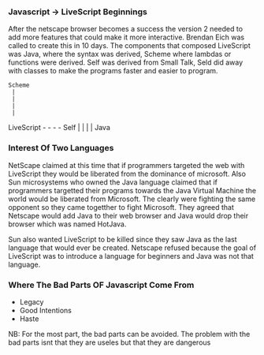 ### Javascript -> LiveScript Beginnings
After the netscape browser becomes a success the version 2 needed to add more features that could make it
more interactive. Brendan Eich was called to create this in 10 days. The components that composed LiveScript was
Java, where the syntax was derived, Scheme where lambdas or functions were derived. Self was derived from Small Talk,
Seld did away with classes to make the programs faster and easier to program.

    Scheme
     |
     |
     |
     |
 LiveScript - - - - Self
     |
     |
     |
     |
    Java

### Interest Of Two Languages
NetScape claimed at this time that if programmers targeted the web with LiveScript they would be liberated from the dominance 
of microsoft. Also Sun microsystems who owned the Java language claimed that if programmers targetted their programs towards the Java Virtual Machine
the world would be liberated from Microsoft. The clearly were fighting the same opponent so they came togetther to fight Microsoft.
They agreed that Netscape would add Java to their web browser and Java would drop their browser which was named HotJava.

Sun also wanted LiveScript to be killed since they saw Java as the last language that would ever be created. Netscape refused because the goal of
LiveScript was to introduce a language for beginners and Java was not that language.

### Where The Bad Parts OF Javascript Come From
- Legacy
- Good Intentions
- Haste

NB: For the most part, the bad parts can be avoided. The problem with the bad parts isnt that they are useles
but that they are dangerous
